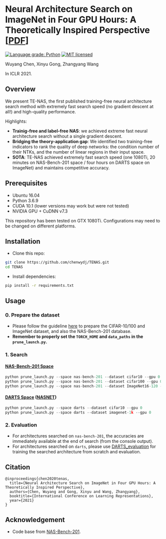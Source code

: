 # Neural Architecture Search on ImageNet in Four GPU Hours: A Theoretically Inspired Perspective [[PDF](https://openreview.net/pdf?id=Cnon5ezMHtu)]

[![Language grade: Python](https://img.shields.io/lgtm/grade/python/g/VITA-Group/TENAS.svg?logo=lgtm&logoWidth=18)](https://lgtm.com/projects/g/VITA-Group/TENAS/context:python)
[![MIT licensed](https://img.shields.io/badge/license-MIT-brightgreen.svg)](LICENSE.md)

Wuyang Chen, Xinyu Gong, Zhangyang Wang

In ICLR 2021.

## Overview

<!--
<p align="center">
  <img src="images/????.gif" alt="ntk_regions" width="300"/></br>
  <span align="center">????</span>
</p>
-->

We present TE-NAS, the first published training-free neural architecture search method with extremely fast search speed (no gradient descent at all!) and high-quality performance.

Highlights:
* **Trainig-free and label-free NAS**: we achieved extreme fast neural architecture search without a single gradient descent.
* **Bridging the theory-application gap**: We identified two training-free indicators to rank the quality of deep networks: the condition number of their NTKs, and the number of linear regions in their input space.
* **SOTA**: TE-NAS achieved extremely fast search speed (one 1080Ti, 20 minutes on NAS-Bench-201 space / four hours on DARTS space on ImageNet) and maintains competitive accuracy.

<!--
<p align="center">
<img src="images/????.png" alt="201" width="550"/></br>
</p>
<p align="center">
<img src="images/????.png" alt="darts_cifar10" width="550"/></br>
</p>
<p align="center">
<img src="images/????.png" alt="darts_imagenet" width="550"/></br>
</p>
-->

<!--
## Methods

<p align="center">
<img src="images/????.png" alt="algorithm" width="800"/></br>
</p>
-->

## Prerequisites
- Ubuntu 16.04
- Python 3.6.9
- CUDA 10.1 (lower versions may work but were not tested)
- NVIDIA GPU + CuDNN v7.3

This repository has been tested on GTX 1080Ti. Configurations may need to be changed on different platforms.

## Installation
* Clone this repo:
```bash
git clone https://github.com/chenwydj/TENAS.git
cd TENAS
```
* Install dependencies:
```bash
pip install -r requirements.txt
```

## Usage
### 0. Prepare the dataset
* Please follow the guideline [here](https://github.com/D-X-Y/AutoDL-Projects#requirements-and-preparation) to prepare the CIFAR-10/100 and ImageNet dataset, and also the NAS-Bench-201 database.
* **Remember to properly set the `TORCH_HOME` and `data_paths` in the `prune_launch.py`.**

### 1. Search
#### [NAS-Bench-201 Space](https://openreview.net/forum?id=HJxyZkBKDr)
```python
python prune_launch.py --space nas-bench-201 --dataset cifar10 --gpu 0
python prune_launch.py --space nas-bench-201 --dataset cifar100 --gpu 0
python prune_launch.py --space nas-bench-201 --dataset ImageNet16-120 --gpu 0
```

#### [DARTS Space](https://openreview.net/forum?id=S1eYHoC5FX) ([NASNET](https://openaccess.thecvf.com/content_cvpr_2018/html/Zoph_Learning_Transferable_Architectures_CVPR_2018_paper.html))
```python
python prune_launch.py --space darts --dataset cifar10 --gpu 0
python prune_launch.py --space darts --dataset imagenet-1k --gpu 0
```

### 2. Evaluation
* For architectures searched on `nas-bench-201`, the accuracies are immediately available at the end of search (from the console output).
* For architectures searched on `darts`, please use [DARTS_evaluation](https://github.com/chenwydj/DARTS_evaluation) for training the searched architecture from scratch and evaluation.


## Citation
```
@inproceedings{chen2020tenas,
  title={Neural Architecture Search on ImageNet in Four GPU Hours: A Theoretically Inspired Perspective},
  authors={Chen, Wuyang and Gong, Xinyu and Wang, Zhangyang},
  booktitle={International Conference on Learning Representations},
  year={2021}
}
```

## Acknowledgement
* Code base from [NAS-Bench-201](https://github.com/D-X-Y/AutoDL-Projects/blob/master/docs/NAS-Bench-201.md).
